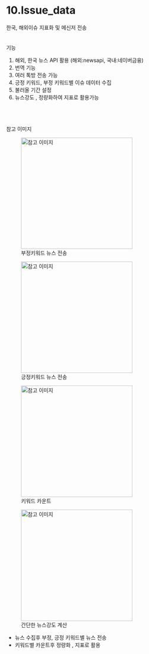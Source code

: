 # 10.Issue_data

한국, 해외이슈 지표화 및 메신저 전송
<br>
<br>
<br>
기능
1. 해외, 한국 뉴스 API 활용 (해외:newsapi, 국내:네이버금융)
2. 번역 기능
3. 여러 톡방 전송 가능
4. 긍정 키워드, 부정 키워드별 이슈 데이터 수집
5. 불러올 기간 설정
6. 뉴스강도 , 정량화하여 지표로 활용가능
<br>
<br>
<br>
참고 이미지
<br>
<p>
<figure>
  <img src="https://github.com/wjtls/10.Issue_data/assets/60399060/61f808e8-846a-42dd-a0e7-e398cc7d24cd" alt="참고 이미지" width="300" height='300'>
  <figcaption>부정키워드 뉴스 전송</figcaption>
</figure>
<figure>
  <img src="https://github.com/wjtls/10.Issue_data/assets/60399060/263a85ad-929d-4ff9-a442-3733ce944a6b" alt="참고 이미지" width="300"  height='300'>
  <figcaption>긍정키워드 뉴스 전송</figcaption>
</figure>
</p>
<p>
<figure>
  <img src="https://github.com/wjtls/10.Issue_data/assets/60399060/1b274d49-2ba8-4117-8732-9d816c8bcc61" alt="참고 이미지" width="300" height='300'>
  <figcaption>키워드 카운트&nbsp;&nbsp;&nbsp;&nbsp;&nbsp;&nbsp; </figcaption>
</figure>
<figure>
  <img src="https://github.com/wjtls/10.Issue_data/assets/60399060/67171730-b200-4053-9fe5-7aebf9c231b2" alt="참고 이미지" width="300" height='300'>
  <figcaption>간단한 뉴스강도 계산</figcaption>
</figure>
</p>


- 뉴스 수집후 부정, 긍정 키워드별 뉴스 전송
- 키워드별 카운트후 정량화 , 지표로 활용


